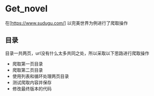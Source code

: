 # Get_novel
在[https://www.sudugu.com/] 以完美世界为例进行了爬取操作
## 目录
目录一共两页，url没有什么太多共同之处，所以采取以下思路进行爬取操作
- 爬取第一页目录
- 爬取第二页目录
- 使用列表和循环处理两页目录
- 测试爬取内容并保存
- 修改最终版本的代码
 
